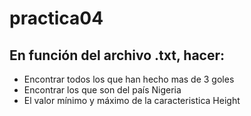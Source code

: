 # practica04
## En función del archivo .txt, hacer:
- Encontrar todos los que han hecho mas de 3 goles
- Encontrar los que son del país Nigeria
- El valor mínimo y máximo de la caracteristica Height
